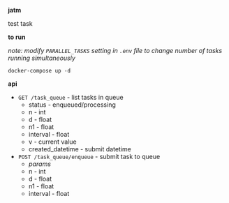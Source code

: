 **jatm**

test task

**to run**

*note: modify `PARALLEL_TASKS` setting in `.env` file to change number of tasks running simultaneously*

`docker-compose up -d`

**api**

* `GET /task_queue` - list tasks in queue
  * status - enqueued/processing
  * n - int
  * d - float
  * n1 - float
  * interval - float
  * v - current value
  * created_datetime - submit datetime
* `POST /task_queue/enqueue` - submit task to queue
  * *params*
  * n - int
  * d - float
  * n1 - float
  * interval - float

